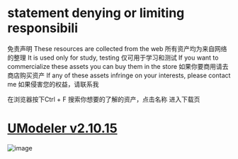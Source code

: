 # statement denying or limiting responsibili
免责声明
These resources are collected from the web
所有资产均为来自网络的整理
It is used only for study, testing
仅可用于学习和测试
If you want to commercialize these assets you can buy them in the store
如果你要商用请去商店购买资产
If any of these assets infringe on your interests, please contact me
如果侵害您的权益，请联系我

在浏览器按下Ctrl + F 搜索你想要的了解的资产，点击名称 进入下载页

# [UModeler v2.10.15](https://url52.ctfile.com/f/18305852-1030323799-b00499?p=1352 "下载")
![image](https://assetstore-cdn-china-v1.unitychina.cn/key-image/263b208b-0678-4b56-a9f5-51538f7c72cf.webp)
